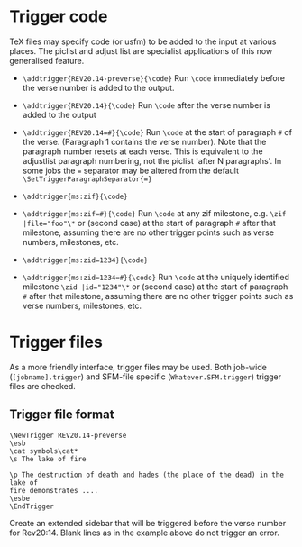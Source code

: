 # Trigger code

TeX files may specify code (or usfm) to be added to the input 
at various places. The piclist and adjust list are specialist applications of 
this now generalised feature.

* ```\addtrigger{REV20.14-preverse}{\code}```
Run ```\code``` immediately before the verse number is
added to the output.

* ```\addtrigger{REV20.14}{\code}```
Run ```\code``` after the verse number is
added to the output

* ```\addtrigger{REV20.14=#}{\code}```
Run ```\code``` at the start of paragraph `#` of the
verse. (Paragraph 1 contains the verse number). Note
that the paragraph number resets at each verse. This
is equivalent to the adjustlist paragraph numbering,
not the piclist 'after N paragraphs'.
In some jobs the ```=``` separator may be altered from the default
```\SetTriggerParagraphSeparator{=}```


* ```\addtrigger{ms:zif}{\code}```
* ```\addtrigger{ms:zif=#}{\code}```
Run ```\code``` at any zif milestone, e.g.  ```\zif |file="foo"\*``` 
or (second case) at the start of paragraph `#` after
that milestone, assuming there are no other trigger
points such as verse numbers, milestones, etc.

* ```\addtrigger{ms:zid=1234}{\code}```
* ```\addtrigger{ms:zid=1234=#}{\code}```
Run ```\code``` at the uniquely identified milestone ```\zid |id="1234"\*``` 
or (second case) at the start of paragraph `#` after
that milestone, assuming there are no other trigger
points such as verse numbers, milestones, etc. 

# Trigger files
As a more friendly interface, trigger files  may be used.  Both job-wide 
(```[jobname].trigger```) and SFM-file specific (```Whatever.SFM.trigger```) 
trigger files are checked.

##  Trigger file format 
```
\NewTrigger REV20.14-preverse
\esb
\cat symbols\cat*
\s The lake of fire

\p The destruction of death and hades (the place of the dead) in the lake of
fire demonstrates ....
\esbe
\EndTrigger
```
Create an extended sidebar that will be triggered before the verse number for Rev20:14. Blank lines 
as in the example above do not trigger an error.

